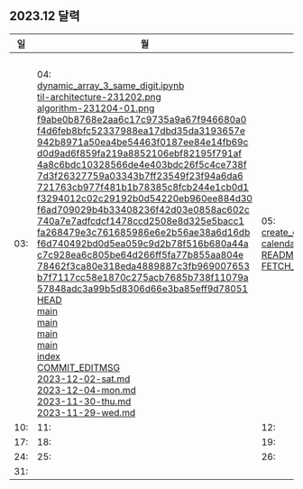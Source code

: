 ## 2023.12 달력

| 일 | 월 | 화 | 수 | 목 | 금 | 토 |
|----|----|----|----|----|----|----|
|    |    |    |    |01:  |02:  |
|03:  |04: <br>[dynamic_array_3_same_digit.ipynb](./algorithm/List/dynamic_array_3_same_digit.ipynb)<br>[til-architecture-231202.png](./img/til-architecture-231202.png)<br>[algorithm-231204-01.png](./img/algorithm-231204-01.png)<br>[f9abe0b8768e2aa6c17c9735a9a67f946680a0](./.git/objects/61/f9abe0b8768e2aa6c17c9735a9a67f946680a0)<br>[f4d6feb8bfc52337988ea17dbd35da3193657e](./.git/objects/32/f4d6feb8bfc52337988ea17dbd35da3193657e)<br>[942b8971a50ea4be54463f0187ee84e14fb69c](./.git/objects/b5/942b8971a50ea4be54463f0187ee84e14fb69c)<br>[d0d9ad6f859fa219a8852106ebf82195f791af](./.git/objects/be/d0d9ad6f859fa219a8852106ebf82195f791af)<br>[4a8c6bdc10328566de4e403bdc26f5c4ce738f](./.git/objects/be/4a8c6bdc10328566de4e403bdc26f5c4ce738f)<br>[7d3f26327759a03343b7ff23549f23f94a6da6](./.git/objects/f4/7d3f26327759a03343b7ff23549f23f94a6da6)<br>[721763cb977f481b1b78385c8fcb244e1cb0d1](./.git/objects/fc/721763cb977f481b1b78385c8fcb244e1cb0d1)<br>[f3294012c02c29192b0d54220eb960ee884d30](./.git/objects/ca/f3294012c02c29192b0d54220eb960ee884d30)<br>[f6ad709029b4b33408236f42d03e0858ac602c](./.git/objects/2f/f6ad709029b4b33408236f42d03e0858ac602c)<br>[740a7e7adfcdcf1478ccd2508e8d325e5bacc1](./.git/objects/3a/740a7e7adfcdcf1478ccd2508e8d325e5bacc1)<br>[fa268479e3c761685986e6e2b56ae38a6d16db](./.git/objects/5b/fa268479e3c761685986e6e2b56ae38a6d16db)<br>[f6d740492bd0d5ea059c9d2b78f516b680a44a](./.git/objects/de/f6d740492bd0d5ea059c9d2b78f516b680a44a)<br>[c7c928ea6c805be64d266ff5fa77b855aa804e](./.git/objects/46/c7c928ea6c805be64d266ff5fa77b855aa804e)<br>[78462f3ca80e318eda4889887c3fb969007653](./.git/objects/12/78462f3ca80e318eda4889887c3fb969007653)<br>[b7f7117cc58e1870c275acb7685b738f11079a](./.git/objects/82/b7f7117cc58e1870c275acb7685b738f11079a)<br>[57848adc3a99b5d8306d66e3ba85eff9d78051](./.git/objects/49/57848adc3a99b5d8306d66e3ba85eff9d78051)<br>[HEAD](./.git/logs/HEAD)<br>[main](./.git/logs/refs/heads/main)<br>[main](./.git/logs/refs/remotes/origin/main)<br>[main](./.git/refs/heads/main)<br>[main](./.git/refs/remotes/origin/main)<br>[index](./.git/index)<br>[COMMIT_EDITMSG](./.git/COMMIT_EDITMSG)<br>[2023-12-02-sat.md](./_dailynote/2023-12-02-sat.md)<br>[2023-12-04-mon.md](./_dailynote/2023-12-04-mon.md)<br>[2023-11-30-thu.md](./_dailynote/2023-11-30-thu.md)<br>[2023-11-29-wed.md](./_dailynote/2023-11-29-wed.md) |05: <br>[create_calander.sh](./create_calander.sh)<br>[calendar.md](./calendar.md)<br>[README.md](./README.md)<br>[FETCH_HEAD](./.git/FETCH_HEAD) |06:  |07:  |08:  |09:  |
|10:  |11:  |12:  |13:  |14:  |15:  |16:  |
|17:  |18:  |19:  |20:  |21:  |22:  |23:  |
|24:  |25:  |26:  |27:  |28:  |29:  |30:  |
|31:  |
